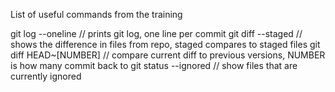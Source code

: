 List of useful commands from the training

git log --oneline       // prints git log, one line per commit
git diff --staged       // shows the difference in files from repo, staged compares to staged files 
git diff HEAD~[NUMBER]  // compare current diff to previous versions, NUMBER is how many commit back to
git status --ignored    // show files that are currently ignored 


